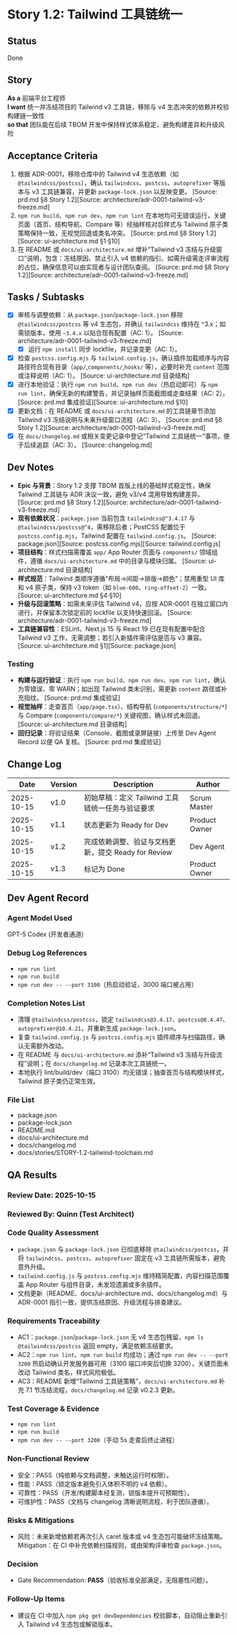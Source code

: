 # Story 1.2: Tailwind 工具链统一

## Status
Done

## Story
**As a** 前端平台工程师  
**I want** 统一并冻结项目的 Tailwind v3 工具链，移除与 v4 生态冲突的依赖并校验构建链一致性  
**so that** 团队能在后续 TBOM 开发中保持样式体系稳定，避免构建差异和升级风险

## Acceptance Criteria
1. 根据 ADR-0001，移除仓库中的 Tailwind v4 生态依赖（如 `@tailwindcss/postcss`），确认 `tailwindcss`、`postcss`、`autoprefixer` 等版本与 v3 工具链兼容，并更新 `package-lock.json` 以反映变更。 [Source: prd.md §8 Story 1.2][Source: architecture/adr-0001-tailwind-v3-freeze.md]
2. `npm run build`、`npm run dev`、`npm run lint` 在本地均可无错误运行，关键页面（首页、结构导航、Compare 等）经抽样核对后样式与 Tailwind 原子类策略保持一致，无视觉回退或类名冲突。 [Source: prd.md §8 Story 1.2][Source: ui-architecture.md §1·§10]
3. 在 README 或 `docs/ui-architecture.md` 增补“Tailwind v3 冻结与升级窗口”说明，包含：冻结原因、禁止引入 v4 依赖的指引、如需升级需走评审流程的占位，确保信息可以由实现者与设计团队查阅。 [Source: prd.md §8 Story 1.2][Source: architecture/adr-0001-tailwind-v3-freeze.md]

## Tasks / Subtasks
- [x] 审核与调整依赖：从 `package.json`/`package-lock.json` 移除 `@tailwindcss/postcss` 等 v4 生态包，并确认 `tailwindcss` 维持在 ^3.x；如需锁版本，使用 `~3.4.x` 以贴合现有配置（AC: 1）。 [Source: architecture/adr-0001-tailwind-v3-freeze.md]
  - [x] 运行 `npm install` 同步 lockfile，并记录变更（AC: 1）。
- [x] 检查 `postcss.config.mjs` 与 `tailwind.config.js`，确认插件加载顺序与内容路径符合现有目录（`app/`,`components/`,`hooks/` 等），必要时补充 `content` 范围或注释说明（AC: 1）。 [Source: ui-architecture.md 目录结构]
- [x] 进行本地验证：执行 `npm run build`、`npm run dev`（热启动即可）与 `npm run lint`，确保无新的构建警告，并记录抽样页面截图或走查结果（AC: 2）。 [Source: prd.md 集成验证][Source: ui-architecture.md §10]
- [x] 更新文档：在 README 或 `docs/ui-architecture.md` 的工具链章节添加 Tailwind v3 冻结说明与未来升级窗口流程（AC: 3）。 [Source: prd.md §8 Story 1.2][Source: architecture/adr-0001-tailwind-v3-freeze.md]
- [x] 在 `docs/changelog.md` 或相关变更记录中登记“Tailwind 工具链统一”事项，便于后续追踪（AC: 3）。 [Source: changelog.md]

## Dev Notes
- **Epic 与背景**：Story 1.2 支撑 TBOM 首版上线的基础样式稳定性，确保 Tailwind 工具链与 ADR 决议一致，避免 v3/v4 混用导致构建差异。 [Source: prd.md §8 Story 1.2][Source: architecture/adr-0001-tailwind-v3-freeze.md]
- **现有依赖状况**：`package.json` 当前包含 `tailwindcss@^3.4.17` 与 `@tailwindcss/postcss@^4`，需移除后者；PostCSS 配置位于 `postcss.config.mjs`，Tailwind 配置在 `tailwind.config.js`。 [Source: package.json][Source: postcss.config.mjs][Source: tailwind.config.js]
- **项目结构**：样式扫描需覆盖 `app/` App Router 页面与 `components/` 领域组件，遵循 `docs/ui-architecture.md` 中的目录与模块归属。 [Source: ui-architecture.md 目录结构]
- **样式规范**：Tailwind 类顺序遵循“布局→间距→排版→颜色”；禁用重型 UI 库和 v4 原子类，保持 v3 token（如 `blue-600`、`ring-offset-2`）一致。 [Source: ui-architecture.md §4·§10]
- **升级与回滚策略**：如需未来评估 Tailwind v4，应按 ADR-0001 在独立窗口内进行，并保留本次锁定前的 lockfile 以支持快速回滚。 [Source: architecture/adr-0001-tailwind-v3-freeze.md]
- **工具链兼容性**：ESLint、Next.js 15 与 React 19 已在现有配置中配合 Tailwind v3 工作，无需调整；若引入新插件需评估是否与 v3 兼容。 [Source: ui-architecture.md §1][Source: package.json]

### Testing
- **构建与运行验证**：执行 `npm run build`、`npm run dev`、`npm run lint`，确认为零错误、零 WARN；如出现 Tailwind 类未识别，需更新 `content` 路径或补充指纹。 [Source: prd.md 集成验证]
- **视觉抽样**：走查首页（`app/page.tsx`）、结构导航 (`components/structure/*`) 与 Compare (`components/compare/*`) 关键视图，确认样式未回退。 [Source: ui-architecture.md 目录结构]
- **回归记录**：将验证结果（Console、截图或录屏链接）上传至 Dev Agent Record 以便 QA 复核。 [Source: prd.md 集成验证]

## Change Log
| Date | Version | Description | Author |
| --- | --- | --- | --- |
| 2025-10-15 | v1.0 | 初始草稿：定义 Tailwind 工具链统一任务与验证要求 | Scrum Master |
| 2025-10-15 | v1.1 | 状态更新为 Ready for Dev | Product Owner |
| 2025-10-15 | v1.2 | 完成依赖调整、验证与文档更新，提交 Ready for Review | Dev Agent |
| 2025-10-15 | v1.3 | 标记为 Done | Product Owner |

## Dev Agent Record
### Agent Model Used
GPT-5 Codex (开发者通道)

### Debug Log References
- `npm run lint`
- `npm run build`
- `npm run dev -- --port 3100`（热启动验证，3000 端口被占用）

### Completion Notes List
- 清理 `@tailwindcss/postcss`，锁定 `tailwindcss@3.4.17`、`postcss@8.4.47`、`autoprefixer@10.4.21`，并重新生成 `package-lock.json`。
- 复查 `tailwind.config.js` 与 `postcss.config.mjs` 插件顺序与扫描路径，确认无需额外改动。
- 在 README 与 `docs/ui-architecture.md` 添补“Tailwind v3 冻结与升级流程”说明；在 `docs/changelog.md` 记录本次工具链统一。
- 本地执行 lint/build/dev（端口 3100）均无错误；抽查首页与结构模块样式，Tailwind 原子类仍正常生效。

### File List
- package.json
- package-lock.json
- README.md
- docs/ui-architecture.md
- docs/changelog.md
- docs/stories/STORY-1.2-tailwind-toolchain.md

## QA Results

### Review Date: 2025-10-15
### Reviewed By: Quinn (Test Architect)

### Code Quality Assessment
- `package.json` 与 `package-lock.json` 已彻底移除 `@tailwindcss/postcss`，并将 `tailwindcss`、`postcss`、`autoprefixer` 固定在 v3 工具链所需版本，避免意外升级。
- `tailwind.config.js` 与 `postcss.config.mjs` 维持精简配置，内容扫描范围覆盖 App Router 与组件目录，未发现遗漏或多余插件。
- 文档更新（README、docs/ui-architecture.md、docs/changelog.md）与 ADR-0001 指引一致，提供冻结原因、升级流程与排查建议。

### Requirements Traceability
- AC1：`package.json`/`package-lock.json` 无 v4 生态包残留，`npm ls @tailwindcss/postcss` 返回 empty，满足依赖冻结要求。
- AC2：`npm run lint`、`npm run build` 均成功；通过 `npm run dev -- --port 3200` 热启动确认开发服务器可用（3100 端口冲突后切换 3200），关键页面未改动 Tailwind 类名，样式风险极低。
- AC3：README 新增“Tailwind 工具链策略”，`docs/ui-architecture.md` 补充 7.1 节冻结流程，`docs/changelog.md` 记录 v0.2.3 更新。

### Test Coverage & Evidence
- `npm run lint`
- `npm run build`
- `npm run dev -- --port 3200`（手动 5s 走查后终止进程）

### Non-Functional Review
- 安全：PASS（纯依赖与文档调整，未触达运行时权限）。
- 性能：PASS（锁定版本避免引入体积不明的 v4 依赖）。
- 可靠性：PASS（开发/构建脚本经复测，锁版本提升可预期性）。
- 可维护性：PASS（文档与 changelog 清晰说明流程，利于团队遵循）。

### Risks & Mitigations
- 风险：未来新增依赖若再次引入 caret 版本或 v4 生态包可能破坏冻结策略。Mitigation：在 CI 中补充依赖扫描规则，或由架构评审检查 `package.json`。

### Decision
- Gate Recommendation: **PASS**（验收标准全部满足，无阻塞性问题）。

### Follow-Up Items
- 建议在 CI 中加入 `npm pkg get devDependencies` 校验脚本，自动阻止重新引入 Tailwind v4 生态包或解锁版本。
